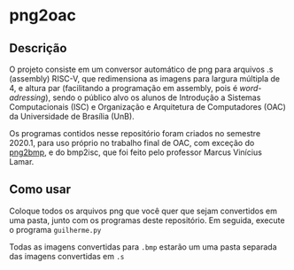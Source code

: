 # png2oac

## Descrição

O projeto consiste em um conversor automático de png para arquivos .s (assembly) RISC-V, que redimensiona as imagens para largura múltipla de 4, e altura par (facilitando a programação em assembly, pois é *word-adressing*), sendo o público alvo os alunos de Introdução a Sistemas Computacionais (ISC) e Organização e Arquitetura de Computadores (OAC) da Universidade de Brasília (UnB).

Os programas contidos nesse repositório foram criados no semestre 2020.1, para uso próprio no trabalho final de OAC, com exceção do [png2bmp](http://www.easy2convert.com/png2bmp/), e do bmp2isc, que foi feito pelo professor Marcus Vinícius Lamar.

## Como usar

Coloque todos os arquivos png que você quer que sejam convertidos em uma pasta, junto com os programas deste repositório. Em seguida, execute o programa `guilherme.py`

Todas as imagens convertidas para `.bmp` estarão um uma pasta separada das imagens convertidas em `.s`